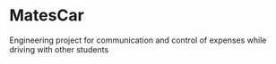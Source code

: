 # MatesCar
Engineering project for communication and control of expenses while driving with other students 
